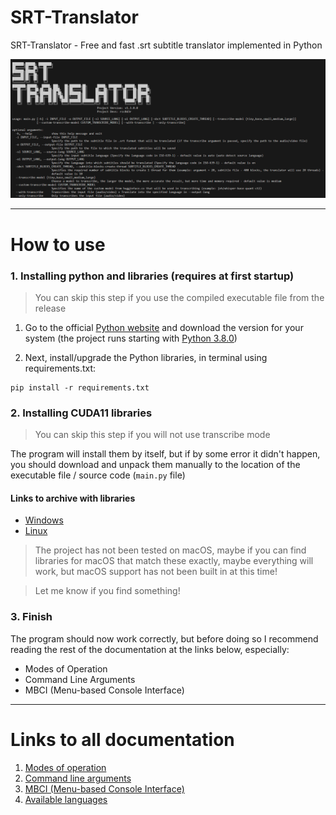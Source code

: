 # SRT-Translator
SRT-Translator - Free and fast .srt subtitle translator implemented in Python

![](img/project_preview.png)

---

# How to use

### 1. Installing python and libraries (requires at first startup)

> You can skip this step if you use the compiled executable file from the release

1. Go to the official [Python website](https://www.python.org/downloads) and download the version for your system (the project runs starting with [Python 3.8.0](https://www.python.org/downloads/release/python-380))

2. Next, install/upgrade the Python libraries, in terminal using requirements.txt:

```
pip install -r requirements.txt
```

### 2. Installing **CUDA11** libraries

> You can skip this step if you will not use transcribe mode

The program will install them by itself, but if by some error it didn't happen, you should download and unpack them manually to the location of the executable file / source code (```main.py``` file)

#### Links to archive with libraries
* [Windows](https://github.com/Purfview/whisper-standalone-win/releases/download/libs/cuBLAS.and.cuDNN_CUDA11_win_v2.zip)
* [Linux](https://github.com/Purfview/whisper-standalone-win/releases/download/libs/cuBLAS.and.cuDNN_CUDA11_linux_v2.zip)

> The project has not been tested on macOS, maybe if you can find libraries for macOS that match these exactly, maybe everything will work, but macOS support has not been built in at this time!

> Let me know if you find something!

### 3. Finish

The program should now work correctly, but before doing so I recommend reading the rest of the documentation at the links below, especially:
* Modes of Operation
* Command Line Arguments
* MBCI (Menu-based Сonsole Interface)

---

# Links to all documentation

1. [Modes of operation](wiki/Modes.md)
2. [Command line arguments](wiki/CommandLineArguments.md)
3. [MBCI (Menu-based Сonsole Interface)](wiki/MBCI-Inferface.md)
4. [Available languages](wiki/Available-Languages.md)
